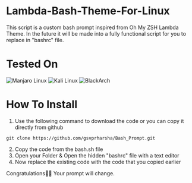 # Lambda-Bash-Theme-For-Linux
This script is a custom bash prompt inspired from Oh My ZSH Lambda Theme. In the future it will be made into a fully functional script for you to replace in "bashrc" file. 

# Tested On

![Manjaro Linux](https://img.shields.io/badge/manjaro-35BF5C?style=for-the-badge&logo=manjaro&logoColor=white) ![Kali Linux](https://img.shields.io/badge/Kali_Linux-557C94?style=for-the-badge&logo=kali-linux&logoColor=white) ![BlackArch](https://img.shields.io/badge/Arch_Linux-1793D1?style=for-the-badge&logo=arch-linux&logoColor=white)

# How To Install
1. Use the following command to download the code or you can copy it directly from github

```
git clone https://github.com/gsvprharsha/Bash_Prompt.git
```

2. Copy the code from the bash.sh file
3. Open your Folder & Open the hidden "bashrc" file with a text editor
4. Now replace the existing code with the code that you copied earlier

Congratulations🥳🥳 Your prompt will change.
